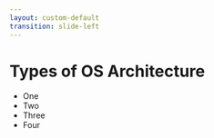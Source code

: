 ```yaml
---
layout: custom-default
transition: slide-left
---
```


# Types of OS Architecture

<v-clicks>

- One
- Two
- Three
- Four

</v-clicks>
